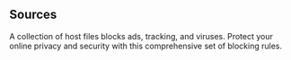 ## Sources
A collection of host files blocks ads, tracking, and viruses. Protect your online privacy and security with this comprehensive set of blocking rules.

